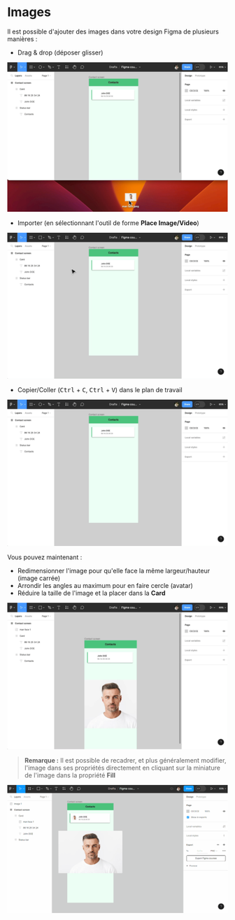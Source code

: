 # Images

Il est possible d'ajouter des images dans votre design Figma de plusieurs manières :
- Drag & drop (déposer glisser)

<img alt="image drag and drop" src="../../../assets/img/figma/theory/ui-components/images/image-drag-and-drop.gif">

- Importer (en sélectionnant l'outil de forme **Place Image/Video**)

<img alt="image import" src="../../../assets/img/figma/theory/ui-components/images/image-import.gif">

- Copier/Coller (<kbd>Ctrl</kbd> + <kbd>C</kbd>, <kbd>Ctrl</kbd> + <kbd>V</kbd>) dans le plan de travail

<img alt="image copy and paste" src="../../../assets/img/figma/theory/ui-components/images/image-copy-and-paste.gif">

Vous pouvez maintenant : 
- Redimensionner l'image pour qu'elle face la même largeur/hauteur (image carrée)
- Arrondir les angles au maximum pour en faire cercle (avatar)
- Réduire la taille de l'image et la placer dans la **Card**

<img alt="image resizing" src="../../../assets/img/figma/theory/ui-components/images/image-resizing.gif">

> **Remarque :** Il est possible de recadrer, et plus généralement modifier, l'image dans ses propriétés directement en cliquant sur la miniature de l'image dans la propriété **Fill**

<img alt="image properties" src="../../../assets/img/figma/theory/ui-components/images/image-properties.gif">